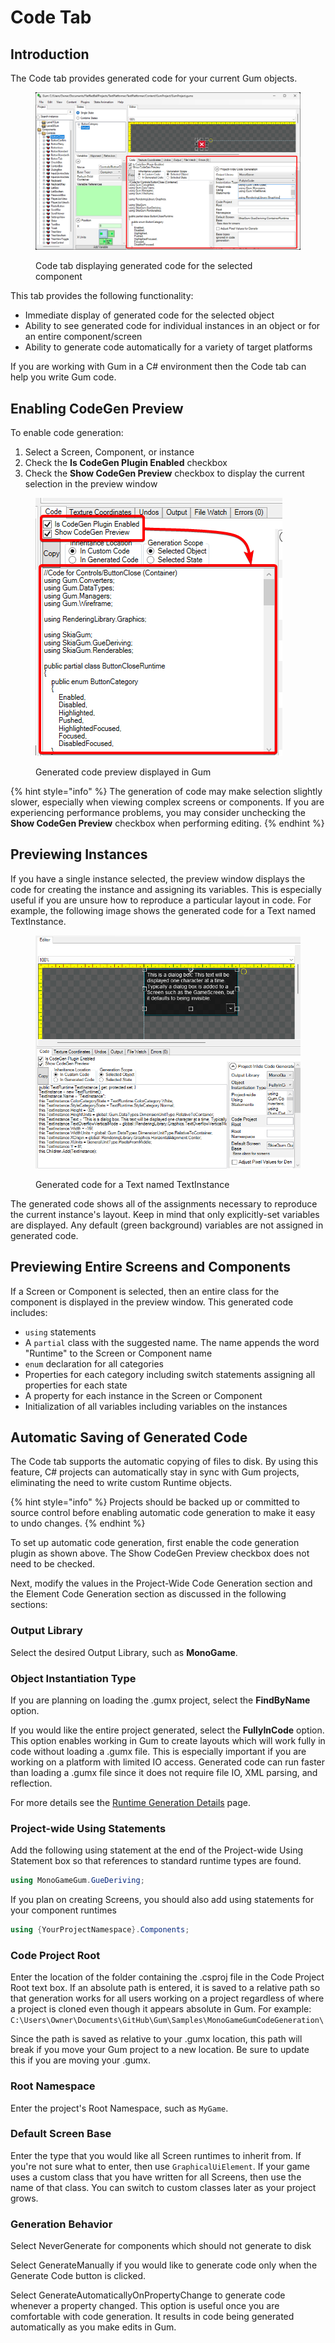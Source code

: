 # Code Tab

## Introduction

The Code tab provides generated code for your current Gum objects.

<figure><img src="../../.gitbook/assets/image (90).png" alt=""><figcaption><p>Code tab displaying generated code for the selected component</p></figcaption></figure>

This tab provides the following functionality:

* Immediate display of generated code for the selected object
* Ability to see generated code for individual instances in an object or for an entire component/screen
* Ability to generate code automatically for a variety of target platforms

If you are working with Gum in a C# environment then the Code tab can help you write Gum code.

## Enabling CodeGen Preview

To enable code generation:

1. Select a Screen, Component, or instance
2. Check the **Is CodeGen Plugin Enabled** checkbox
3. Check the **Show CodeGen Preview** checkbox to display the current selection in the preview window

<figure><img src="../../.gitbook/assets/image (91).png" alt=""><figcaption><p>Generated code preview displayed in Gum</p></figcaption></figure>

{% hint style="info" %}
The generation of code may make selection slightly slower, especially when viewing complex screens or components. If you are experiencing performance problems, you may consider unchecking the **Show CodeGen Preview** checkbox when performing editing.
{% endhint %}

## Previewing Instances

If you have a single instance selected, the preview window displays the code for creating the instance and assigning its variables. This is especially useful if you are unsure how to reproduce a particular layout in code. For example, the following image shows the generated code for a Text named TextInstance.

<figure><img src="../../.gitbook/assets/image (92).png" alt=""><figcaption><p>Generated code for a Text named TextInstance</p></figcaption></figure>

The generated code shows all of the assignments necessary to reproduce the current instance's layout. Keep in mind that only explicitly-set variables are displayed. Any default (green background) variables are not assigned in generated code.

## Previewing Entire Screens and Components

If a Screen or Component is selected, then an entire class for the component is displayed in the preview window. This generated code includes:

* `using` statements
* A `partial` class with the suggested name. The name appends the word "Runtime" to the Screen or Component name
* `enum` declaration for all categories
* Properties for each category including switch statements assigning all properties for each state
* A property for each instance in the Screen or Component
* Initialization of all variables including variables on the instances

## Automatic Saving of Generated Code

The Code tab supports the automatic copying of files to disk. By using this feature, C# projects can automatically stay in sync with Gum projects, eliminating the need to write custom Runtime objects.

{% hint style="info" %}
Projects should be backed up or committed to source control before enabling automatic code generation to make it easy to undo changes.
{% endhint %}

To set up automatic code generation, first enable the code generation plugin as shown above. The Show CodeGen Preview checkbox does not need to be checked.

Next, modify the values in the Project-Wide Code Generation section and the Element Code Generation section as discussed in the following sections:

### Output Library

Select the desired Output Library, such as **MonoGame**.

### Object Instantiation Type

If you are planning on loading the .gumx project, select the **FindByName** option.

If you would like the entire project generated, select the **FullyInCode** option. This option enables working in Gum to create layouts which will work fully in code without loading a .gumx file. This is especially important if you are working on a platform with limited IO access. Generated code can run faster than loading a .gumx file since it does not require file IO, XML parsing, and reflection.

For more details see the [Runtime Generation Details](runtime-generation-details.md) page.

### Project-wide Using Statements

Add the following using statement at the end of the Project-wide Using Statement box so that references to standard runtime types are found.

```csharp
using MonoGameGum.GueDeriving;
```

If you plan on creating Screens, you should also add using statements for your component runtimes

```csharp
using {YourProjectNamespace}.Components;
```

### Code Project Root

Enter the location of the folder containing the .csproj file in the Code Project Root text box. If an absolute path is entered, it is saved to a relative path so that generation works for all users working on a project regardless of where a project is cloned even though it appears absolute in Gum. For example: `C:\Users\Owner\Documents\GitHub\Gum\Samples\MonoGameGumCodeGeneration\`

Since the path is saved as relative to your .gumx location, this path will break if you move your Gum project to a new location. Be sure to update this if you are moving your .gumx.

### Root Namespace

Enter the project's Root Namespace, such as `MyGame`.

### Default Screen Base

Enter the type that you would like all Screen runtimes to inherit from. If you're not sure what to enter, then use `GraphicalUiElement`. If your game uses a custom class that you have written for all Screens, then use the name of that class. You can switch to custom classes later as your project grows.

### Generation Behavior

Select NeverGenerate for components which should not generate to disk

Select GenerateManually if you would like to generate code only when the Generate Code button is clicked.

Select GenerateAutomaticallyOnPropertyChange to generate code whenever a property changed. This option is useful once you are comfortable with code generation. It results in code being generated automatically as you make edits in Gum.

